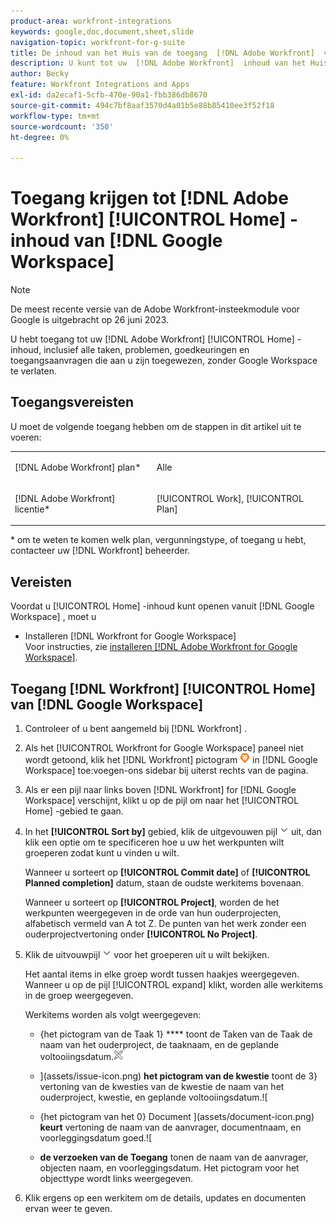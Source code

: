 ```yaml
---
product-area: workfront-integrations
keywords: google,doc,document,sheet,slide
navigation-topic: workfront-for-g-suite
title: De inhoud van het Huis van de toegang  [!DNL Adobe Workfront]  van Google Workspace
description: U kunt tot uw  [!DNL Adobe Workfront]  inhoud van het Huis toegang hebben, met inbegrip van alle taken, kwesties, goedkeuringen, en toegangsverzoeken die aan u worden toegewezen, zonder Google Workspace te verlaten.
author: Becky
feature: Workfront Integrations and Apps
exl-id: da2ecaf1-5cfb-470e-90a1-fbb386db8670
source-git-commit: 494c7bf8aaf3570d4a01b5e88b85410ee3f52f18
workflow-type: tm+mt
source-wordcount: '350'
ht-degree: 0%

---
```


# Toegang krijgen tot [!DNL Adobe Workfront] [!UICONTROL Home] -inhoud van [!DNL Google Workspace]

>[!NOTE]
>
>De meest recente versie van de Adobe Workfront-insteekmodule voor Google is uitgebracht op 26 juni 2023.

U hebt toegang tot uw [!DNL Adobe Workfront] [!UICONTROL Home] -inhoud, inclusief alle taken, problemen, goedkeuringen en toegangsaanvragen die aan u zijn toegewezen, zonder Google Workspace te verlaten.

## Toegangsvereisten

U moet de volgende toegang hebben om de stappen in dit artikel uit te voeren:

<table style="table-layout:auto"> 
 <col> 
 <col> 
 <tbody> 
  <tr> 
   <td role="rowheader">[!DNL Adobe Workfront] plan*</td> 
   <td> <p>Alle</p> </td> 
  </tr> 
  <tr> 
   <td role="rowheader">[!DNL Adobe Workfront] licentie*</td> 
   <td> <p>[!UICONTROL Work], [!UICONTROL Plan]</p> </td> 
  </tr> 
 </tbody> 
</table>

&#42; om te weten te komen welk plan, vergunningstype, of toegang u hebt, contacteer uw [!DNL Workfront] beheerder.

## Vereisten

Voordat u [!UICONTROL Home] -inhoud kunt openen vanuit [!DNL Google Workspace] , moet u

* Installeren [!DNL Workfront for Google Workspace]\
   Voor instructies, zie [ installeren  [!DNL Adobe Workfront for Google Workspace]](../../workfront-integrations-and-apps/workfront-for-g-suite/install-workfront-for-gsuite.md).

## Toegang [!DNL Workfront] [!UICONTROL Home] van [!DNL Google Workspace]

1. Controleer of u bent aangemeld bij [!DNL Workfront] .
1. Als het [!UICONTROL Workfront for Google Workspace] paneel niet wordt getoond, klik het [!DNL Workfront] pictogram ![ pictogram van Workfront ](assets/wf-lion-icon.png) in [!DNL Google Workspace] toe:voegen-ons sidebar bij uiterst rechts van de pagina.
1. Als er een pijl naar links boven [!DNL Workfront] for [!DNL Google Workspace] verschijnt, klikt u op de pijl om naar het [!UICONTROL Home] -gebied te gaan.

1. In het **[!UICONTROL Sort by]** gebied, klik de uitgevouwen pijl ![ breid pijl ](assets/dropdown-arrow.png) uit, dan klik een optie om te specificeren hoe u uw het werkpunten wilt groeperen zodat kunt u vinden u wilt.

   Wanneer u sorteert op **[!UICONTROL Commit date]** of **[!UICONTROL Planned completion]** datum, staan de oudste werkitems bovenaan.

   Wanneer u sorteert op **[!UICONTROL Project]**, worden de het werkpunten weergegeven in de orde van hun ouderprojecten, alfabetisch vermeld van A tot Z. De punten van het werk zonder een ouderprojectvertoning onder **[!UICONTROL No Project]**.

1. Klik de uitvouwpijl ![ breidt pijl ](assets/dropdown-arrow.png) voor het groeperen uit u wilt bekijken.

   Het aantal items in elke groep wordt tussen haakjes weergegeven. Wanneer u op de pijl [!UICONTROL expand] klikt, worden alle werkitems in de groep weergegeven.

   Werkitems worden als volgt weergegeven:

   * {het pictogram van de Taak 1} **** toont de Taken van de Taak de naam van het ouderproject, de taaknaam, en de geplande voltooiingsdatum.![](assets/task-icon.png)

   * ](assets/issue-icon.png) **het pictogram van de kwestie** toont de 3} vertoning van de kwesties van de kwestie de naam van het ouderproject, kwestie, en geplande voltooiingsdatum.![

   * {het pictogram van het 0} Document ](assets/document-icon.png) **keurt** vertoning de naam van de aanvrager, documentnaam, en voorleggingsdatum goed.![
   * **de verzoeken van de Toegang** tonen de naam van de aanvrager, objecten naam, en voorleggingsdatum. Het pictogram voor het objecttype wordt links weergegeven.

1. Klik ergens op een werkitem om de details, updates en documenten ervan weer te geven.
